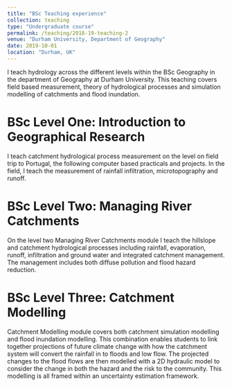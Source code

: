 ```yaml
---
title: "BSc Teaching experience"
collection: teaching
type: "Undergraduate course"
permalink: /teaching/2018-19-teaching-2
venue: "Durham University, Department of Geography"
date: 2019-10-01
location: "Durham, UK"
---
```

I teach hydrology across the different levels within the BSc Geography in the department of Geography at Durham University. This teaching covers field based measurement, theory of hydrological processes and simulation modelling of catchments and flood inundation.

BSc Level One: Introduction to Geographical Research
======
I teach catchment hydrological process measurement on the level on field trip to Portugal, the following computer based practicals and projects. In the field, I teach the measurement of rainfall infiltration, microtopography and runoff.  

BSc Level Two: Managing River Catchments
======
On the level two Managing River Catchments  module I teach the hillslope and catchment hydrological processes including rainfall, evaporation, runoff, infiltration and ground water and integrated catchment management. The management includes both diffuse pollution and flood hazard reduction.  

BSc Level Three: Catchment Modelling
======
Catchment Modelling module covers both catchment simulation modelling and flood inundation modelling. This combination enables students to link together projections of future climate change with how the catchment system will convert the rainfall in to floods and low flow. The projected changes to the flood flows are then modelled with a 2D hydraulic model to consider the change in both the hazard and the risk to the community. This modelling is all framed within an uncertainty estimation framework.

